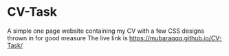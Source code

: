 # CV-Task
A simple one page website containing my CV with a few CSS designs thrown in for good measure
The live link is https://mubaraqqq.github.io/CV-Task/
